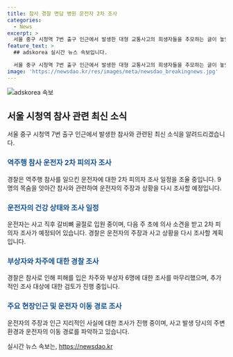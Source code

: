 ```yaml
---
title: 참사 경찰 면담 병원 운전자 2차 조사
categories:
  - News
excerpt: >
  서울 중구 시청역 7번 출구 인근에서 발생한 대형 교통사고의 희생자들을 추모하는 글이 놓였다. 사고 운전자인 차모(68)씨의 건강 상태를 살펴보고, 2차 피의자 조사 일정을 조율 중이라고 전해졌다. 사고로 피해를 입은 차주 및 부상자 등 6명에 대한 조사가 마무리됐으며, 경찰은 2차 조사에서 차씨의 주장과 사고 원인을 파악할 예정이다. 차씨는 급발진을 주장하며, 사고 당시 주변 지리를 잘 알고 있었다고 진술한 것으로 나타났다. 
feature_text: >
  ## adskorea 실시간 뉴스 속보입니다.

  서울 중구 시청역 7번 출구 인근에서 발생한 대형 교통사고의 희생자들을 추모하는 글이 놓였다. 사고 운전자인 차모(68)씨의 건강 상태를 살펴보고, 2차 피의자 조사 일정을 조율 중이라고 전해졌다. 사고로 피해를 입은 차주 및 부상자 등 6명에 대한 조사가 마무리됐으며, 경찰은 2차 조사에서 차씨의 주장과 사고 원인을 파악할 예정이다. 차씨는 급발진을 주장하며, 사고 당시 주변 지리를 잘 알고 있었다고 진술한 것으로 나타났다. 
image: 'https://newsdao.kr/res/images/meta/newsdao_breakingnews.jpg'
---
```


<p><img src="https://newsdao.kr/res/images/meta/newsdao_breakingnews.jpg" alt="adskorea 속보" /></p>

<h2 data-ke-size="size26">서울 시청역 참사 관련 최신 소식</h2>

<p data-ke-size="size16">서울 중구 시청역 7번 출구 인근에서 발생한 참사와 관련된 최신 소식을 알려드리겠습니다. </p>

<h3><b><span style="color: #1a5490;">역주행 참사 운전자 2차 피의자 조사</span></b></h3>

<p data-ke-size="size16">경찰은 역주행 참사를 일으킨 운전자에 대한 2차 피의자 조사 일정을 조율 중입니다. 9명의 목숨을 앗아간 참사와 관련하여 운전자의 주장과 상황을 다시 조사할 예정입니다. </p>

<h3><b><span style="color: #1a5490;">운전자의 건강 상태와 조사 일정</span></b></h3>

<p data-ke-size="size16">운전자는 사고 직후 갈비뼈 골절로 입원 중이며, 다음 주 초에 의사 소견을 받고 2차 피의자 조사가 예정되어 있습니다. 경찰은 운전자의 주장과 사고 상황을 다시 조사할 계획입니다.</p>

<h3><b><span style="color: #1a5490;">부상자와 차주에 대한 경찰 조사</span></b></h3>

<p data-ke-size="size16">경찰은 참사로 인해 피해를 입은 차주와 부상자 6명에 대한 조사를 마무리했으며, 추가적인 조사 대상에 대한 검토가 진행 중입니다. </p>

<h3><b><span style="color: #1a5490;">주요 현장인근 및 운전자 이동 경로 조사</span></b></h3>

<p data-ke-size="size16">운전자의 주장과 인근 지리적인 사실에 대한 조사가 진행 중이며, 사고 발생 당시의 주변 환경과 운전자의 이동 경로를 파악하고 있습니다.</p>
실시간 뉴스 속보는, <a href="https://newsdao.kr" rel="dofollow">https://newsdao.kr</a>



